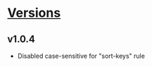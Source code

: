 # [Versions](https://github.com/Tracktor/eslint-config-react-tracktor/releases)

## v1.0.4
- Disabled case-sensitive for "sort-keys" rule
